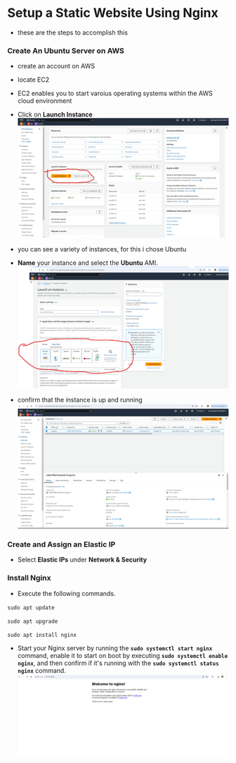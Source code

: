 # Setup a Static Website Using Nginx
 - these are the steps to accomplish this
### Create An Ubuntu Server on AWS
- create an account on AWS
- locate EC2
- EC2 enables you to start varoius operating systems within the AWS cloud environment

- Click on **Launch Instance**
![1](img/1.png)

- you can see a variety of instances, for this i chose Ubuntu
- **Name** your instance and select the **Ubuntu** AMI.
![2](img/2.png)

- confirm that the instance is up and running
![3](img/3.png)

### Create and Assign an Elastic IP

- Select **Elastic IPs** under **Network & Security**

### Install Nginx
- Execute the following commands.

`sudo apt update`

`sudo apt upgrade`

`sudo apt install nginx`

- Start your Nginx server by running the **`sudo systemctl start nginx`** command, enable it to start on boot by executing **`sudo systemctl enable nginx`**, and then confirm if it's running with the **`sudo systemctl status nginx`** command.
![5](img/5.png)
